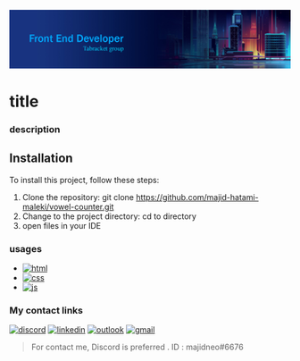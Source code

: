 ![Alt Text](banner.jpg)

# title
### description

## Installation
To install this project, follow these steps:
1. Clone the repository: git clone https://github.com/majid-hatami-maleki/vowel-counter.git
2. Change to the project directory: cd to directory
3. open files in your IDE

### usages
- [![html][html-shield]][html-url]
- [![css][css-shield]][css-url]
- [![js][js-shield]][js-url]


### My contact links

[![discord][discord-shield]][discord-url]
[![linkedin][linkedin-shield]][linkedin-url]
[![outlook][outlook-shield]][outlook-url]
[![gmail][gmail-shield]][gmail-url]

> For contact me, Discord is preferred . ID : majidneo#6676

[discord-shield]: https://img.shields.io/badge/Discord-discord?logo=discord&logoColor=white&labelColor=%235661E0&color=%235661E0
[discord-url]: https://discord.gg/CCKB2zf4WV
[linkedin-shield]: https://img.shields.io/badge/Linkedin-linkedin%20link?logo=linkedin&logoColor=white&labelColor=%230B66C2&color=%230B66C2
[linkedin-url]: https://www.linkedin.com/in/majid-hatami-maleki-790257276/
[outlook-shield]: https://img.shields.io/badge/Outlook-email?logo=microsoftoutlook&logoColor=white&labelColor=%23106CBD&color=%23106CBD
[outlook-url]: mailto:majidhatamimaleki@outlook.com
[gmail-shield]: https://img.shields.io/badge/Gmail-email?logo=gmail&logoColor=white&labelColor=%23D02C1F&color=%23D02C1F
[gmail-url]: mailto:majidhatamimalekii@gmail.com
[html-shield]:https://img.shields.io/badge/html-HTML?logo=html5&logoColor=%23F86201&labelColor=black&color=black
[html-url]: https://developer.mozilla.org/en-US/docs/Learn/Getting_started_with_the_web/HTML_basics
[css-shield]:https://img.shields.io/badge/CSS%203-css?logo=css3&logoColor=%232762E9&labelColor=black&color=black
[css-url]: https://developer.mozilla.org/en-US/docs/Web/CSS
[js-shield]:https://img.shields.io/badge/javascript-es6?logo=javascript&logoColor=%23EFD81B&labelColor=black&color=black
[js-url]: https://developer.mozilla.org/en-US/docs/Web/JavaScript
[react-shield]: https://img.shields.io/badge/React.js-react?logo=react&logoColor=%2368DBFB&labelColor=%23313335&color=%23313335
[react-url]: https://react.dev/
[reactIcons-shield]:https://img.shields.io/badge/React%20Icons-reactIcons?logo=react&logoColor=%23FFFFFF&labelColor=%23EA2868&color=%23EA2868
[reactIcons-url]: https://react-icons.github.io/react-icons/
[bootstrap-shield]:https://img.shields.io/badge/Bootstrap-bootstrap?logo=bootstrap&logoColor=%23FFFFFF&labelColor=%238331F3&color=%238331F3
[bootstrap-url]: https://getbootstrap.com/
[fontAwesome-shield]:https://img.shields.io/badge/font%20awesome-font?logo=fontawesome&logoColor=%23FFFFFF&labelColor=%23213759&color=%23213759
[fontAwesome-url]: https://fontawesome.com/




